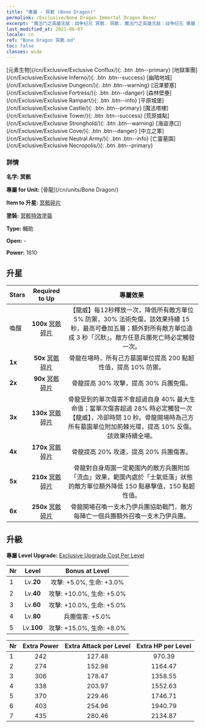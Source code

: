 ```yaml
---
title: "專屬 - 冥骸 (Bone Dragon)"
permalink: /Exclusive/Bone Dragon Immortal Dragon Bone/
excerpt: "魔法门之英雄无敌：战争纪元 冥骸. 冥骸. 魔法门之英雄无敌：战争纪元 專屬 冥骸. 骨龍 專屬."
last_modified_at: 2021-06-07
locale: cn
ref: "Bone Dragon 冥骸.md"
toc: false
classes: wide
---
```

 [元素生物](/cn/Exclusive/Exclusive Conflux/){: .btn .btn--primary} [地獄軍團](/cn/Exclusive/Exclusive Inferno/){: .btn .btn--success} [幽暗地城](/cn/Exclusive/Exclusive Dungeon/){: .btn .btn--warning} [沼澤要塞](/cn/Exclusive/Exclusive Fortress/){: .btn .btn--danger} [森林壁壘](/cn/Exclusive/Exclusive Rampart/){: .btn .btn--info} [平原城堡](/cn/Exclusive/Exclusive Castle/){: .btn .btn--primary} [魔法塔樓](/cn/Exclusive/Exclusive Tower/){: .btn .btn--success} [荒原據點](/cn/Exclusive/Exclusive Stronghold/){: .btn .btn--warning} [海盜港口](/cn/Exclusive/Exclusive Cove/){: .btn .btn--danger} [中立之軍](/cn/Exclusive/Exclusive Neutral Army/){: .btn .btn--info} [亡靈墓園](/cn/Exclusive/Exclusive Necropolis/){: .btn .btn--primary} 

### 詳情
 **名字: 冥骸** 

 **專屬 for Unit:** [骨龍](/cn/units/Bone Dragon/) 

 **Item to 升星:** [冥骸碎片](/cn/Items/con_980/)

 **塗裝:** [冥骸特效塗裝](/cn/Items/con_648/)

 **Type:** 輔助

 **Open:** -

 **Power:** 1610

## 升星

  |     Stars    |  Required to Up | 專屬效果 |
  |:-------------|:---------------:|:---------------:|
  |  喚醒  | **100x** [冥骸碎片](/cn/Items/con_980/) | 【龍威】每12秒釋放一次，降低所有敵方單位 5% 防禦，30% 法術免傷，該效果持續 15 秒，最高可疊加五層；額外對所有敵方單位造成 3 秒「沉默」。敵方任意兵團死亡時必定觸發一次。 |
  | **1x** <i class="fas fa-star"/> | **50x** [冥骸碎片](/cn/Items/con_980/) | 骨龍在場時，所有己方墓園單位提高 200 點韌性值，提高 10% 防禦。 |
  | **2x** <i class="fas fa-star"/> | **90x** [冥骸碎片](/cn/Items/con_980/) | 骨龍提高 30% 攻擊，提高 30% 兵團免傷。 |
  | **3x** <i class="fas fa-star"/> | **130x** [冥骸碎片](/cn/Items/con_980/) | 骨龍受到的單次傷害不會超過自身 40% 最大生命值；當單次傷害超過 28% 時必定觸發一次【龍威】，冷卻時間 10 秒。骨龍開場時為己方所有墓園單位附加荊棘光環，提高 10% 反傷。該效果持續全場。 |
  | **4x** <i class="fas fa-star"/> | **170x** [冥骸碎片](/cn/Items/con_980/) | 骨龍提高 20% 攻速，提高 20% 兵團傷害。 |
  | **5x** <i class="fas fa-star"/> | **210x** [冥骸碎片](/cn/Items/con_980/) | 骨龍對自身周圍一定範圍內的敵方兵團附加「流血」效果，範圍內處於「士氣低落」狀態的敵方單位額外降低 150 點暴擊值，150 點韌性值。 |
  | **6x** <i class="fas fa-star"/> | **250x** [冥骸碎片](/cn/Items/con_980/) | 骨龍開場召喚一支木乃伊兵團協助戰鬥，敵方每陣亡一個兵團額外召喚一支木乃伊兵團。 |


## 升級
 **專屬 Level Upgrade:** [Exclusive Upgrade Cost Per Level](/Exclusive/ExclusiveUpgradeCostPerLevel/)

  |  Nr  |   Level  | Bonus at Level |
  |:-----|:--------:|:--------------:|
  | 1 | Lv.**20** | 攻擊: +5.0%, 生命: +3.0% |
  | 2 | Lv.**40** | 攻擊: +10.0%, 生命: +5.0% |
  | 3 | Lv.**60** | 攻擊: +10.0%, 生命: +5.0% |
  | 4 | Lv.**80** | 兵團傷害: +5.0% |
  | 5 | Lv.**100** | 攻擊: +15.0%, 生命: +8.0% |


  |  Nr  |  Extra Power | Extra Attack per Level | Extra HP per Level |
  |:-----|:--------:|:--------:|:--------:|
  | 1 | 242 | 127.48 | 970.39 |
  | 2 | 274 | 152.98 | 1164.47 |
  | 3 | 306 | 178.47 | 1358.55 |
  | 4 | 338 | 203.97 | 1552.63 |
  | 5 | 370 | 229.46 | 1746.71 |
  | 6 | 403 | 254.96 | 1940.79 |
  | 7 | 435 | 280.46 | 2134.87 |



